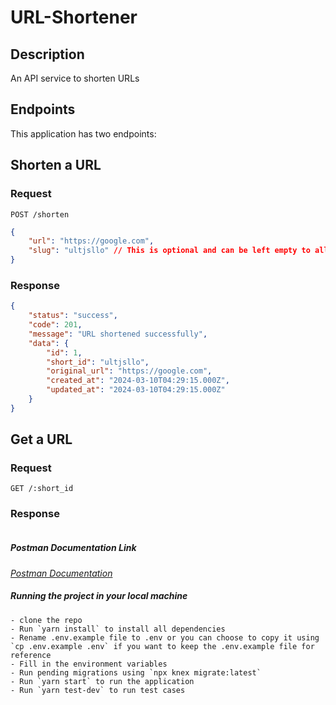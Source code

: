 # URL-Shortener

## Description
An API service to shorten URLs

## Endpoints
This application has two endpoints:

## Shorten a URL

### Request

`POST /shorten`

```json
{
    "url": "https://google.com",
    "slug": "ultjsllo" // This is optional and can be left empty to allow the API generate a unique slug
}
```

### Response

```json
{
    "status": "success",
    "code": 201,
    "message": "URL shortened successfully",
    "data": {
        "id": 1,
        "short_id": "ultjsllo",
        "original_url": "https://google.com",
        "created_at": "2024-03-10T04:29:15.000Z",
        "updated_at": "2024-03-10T04:29:15.000Z"
    }
}
```

## Get a URL

### Request

`GET /:short_id`

### Response

```

```






##### Postman Documentation Link
_[Postman Documentation]()_


##### Running the project in your local machine
    - clone the repo
    - Run `yarn install` to install all dependencies
    - Rename .env.example file to .env or you can choose to copy it using `cp .env.example .env` if you want to keep the .env.example file for reference
    - Fill in the environment variables
    - Run pending migrations using `npx knex migrate:latest`
    - Run `yarn start` to run the application
    - Run `yarn test-dev` to run test cases

